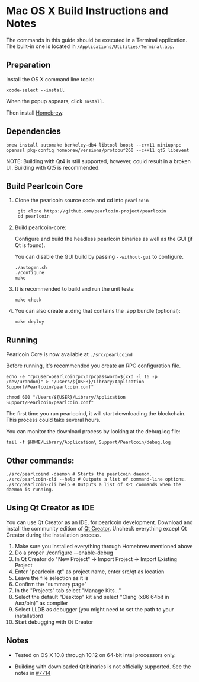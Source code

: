 Mac OS X Build Instructions and Notes
====================================
The commands in this guide should be executed in a Terminal application.
The built-in one is located in `/Applications/Utilities/Terminal.app`.

Preparation
-----------
Install the OS X command line tools:

`xcode-select --install`

When the popup appears, click `Install`.

Then install [Homebrew](http://brew.sh).

Dependencies
----------------------

    brew install automake berkeley-db4 libtool boost --c++11 miniupnpc openssl pkg-config homebrew/versions/protobuf260 --c++11 qt5 libevent

NOTE: Building with Qt4 is still supported, however, could result in a broken UI. Building with Qt5 is recommended.

Build Pearlcoin Core
------------------------

1. Clone the pearlcoin source code and cd into `pearlcoin`

        git clone https://github.com/pearlcoin-project/pearlcoin
        cd pearlcoin

2.  Build pearlcoin-core:

    Configure and build the headless pearlcoin binaries as well as the GUI (if Qt is found).

    You can disable the GUI build by passing `--without-gui` to configure.

        ./autogen.sh
        ./configure
        make

3.  It is recommended to build and run the unit tests:

        make check

4.  You can also create a .dmg that contains the .app bundle (optional):

        make deploy

Running
-------

Pearlcoin Core is now available at `./src/pearlcoind`

Before running, it's recommended you create an RPC configuration file.

    echo -e "rpcuser=pearlcoinrpc\nrpcpassword=$(xxd -l 16 -p /dev/urandom)" > "/Users/${USER}/Library/Application Support/Pearlcoin/pearlcoin.conf"

    chmod 600 "/Users/${USER}/Library/Application Support/Pearlcoin/pearlcoin.conf"

The first time you run pearlcoind, it will start downloading the blockchain. This process could take several hours.

You can monitor the download process by looking at the debug.log file:

    tail -f $HOME/Library/Application\ Support/Pearlcoin/debug.log

Other commands:
-------

    ./src/pearlcoind -daemon # Starts the pearlcoin daemon.
    ./src/pearlcoin-cli --help # Outputs a list of command-line options.
    ./src/pearlcoin-cli help # Outputs a list of RPC commands when the daemon is running.

Using Qt Creator as IDE
------------------------
You can use Qt Creator as an IDE, for pearlcoin development.
Download and install the community edition of [Qt Creator](https://www.qt.io/download/).
Uncheck everything except Qt Creator during the installation process.

1. Make sure you installed everything through Homebrew mentioned above
2. Do a proper ./configure --enable-debug
3. In Qt Creator do "New Project" -> Import Project -> Import Existing Project
4. Enter "pearlcoin-qt" as project name, enter src/qt as location
5. Leave the file selection as it is
6. Confirm the "summary page"
7. In the "Projects" tab select "Manage Kits..."
8. Select the default "Desktop" kit and select "Clang (x86 64bit in /usr/bin)" as compiler
9. Select LLDB as debugger (you might need to set the path to your installation)
10. Start debugging with Qt Creator

Notes
-----

* Tested on OS X 10.8 through 10.12 on 64-bit Intel processors only.

* Building with downloaded Qt binaries is not officially supported. See the notes in [#7714](https://github.com/bitcoin/bitcoin/issues/7714)
